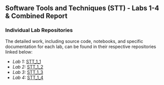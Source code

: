 ## Software Tools and Techniques (STT) - Labs 1-4 & Combined Report

### Individual Lab Repositories

The detailed work, including source code, notebooks, and specific documentation for each lab, can be found in their respective repositories linked below:

* *Lab 1:* [STT_1_1](https://github.com/ps-keerthana/STT_1_1)
* *Lab 2:* [STT_1_2](https://github.com/ps-keerthana/STT_1_2)
* *Lab 3:* [STT_1_3](https://github.com/ps-keerthana/STT_1_3)
* *Lab 4:* [STT_1_4](https://github.com/ps-keerthana/STT_1_4)
